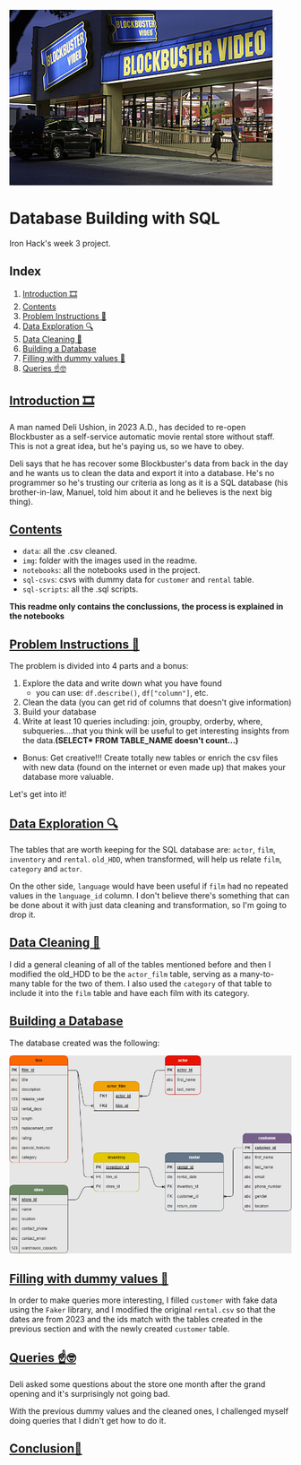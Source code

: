 ![cover](https://github.com/Kohkitos/sql-data-base-building/blob/main/img/cover.jpg)

# Database Building with SQL

Iron Hack's week 3 project.

## Index
1. [Introduction 🎞](#introduction-)
1. [Contents](#contents)
1. [Problem Instructions 📝](#problem-instructions-)
1. [Data Exploration 🔍](#data-exploration-)
1. [Data Cleaning 🧹](#data-cleaning-)
1. [Building a Database](#building)
1. [Filling with dummy values 🤖](#filling-with-dummy-values-)
1. [Queries ☝🤓](#queries-)


## [Introduction 🎞](#introduction-)

A man named Deli Ushion, in 2023 A.D., has decided to re-open Blockbuster as a self-service automatic movie rental store without staff. This is not a great idea, but he's paying us, so we have to obey.

Deli says that he has recover some Blockbuster's data from back in the day and he wants us to clean the data and export it into a database. He's no programmer so he's trusting our criteria as long as it is a SQL database (his brother-in-law, Manuel, told him about it and he believes is the next big thing).


## [Contents](#contents)

+ `data`: all the .csv cleaned.
+ `img`: folder with the images used in the readme.
+ `notebooks`: all the notebooks used in the project.
+ `sql-csvs`: csvs with dummy data for `customer` and `rental` table.
+ `sql-scripts`: all the .sql scripts.

**This readme only contains the conclussions, the process is explained in the notebooks**

## [Problem Instructions 📝](#problem-instructions-)

The problem is divided into 4 parts and a bonus:

1. Explore the data and write down what you have found
   - you can use: `df.describe()`, `df["column"]`, etc.
1. Clean the data (you can get rid of columns that doesn't give information)
1. Build your database
1. Write at least 10 queries including: join, groupby, orderby, where, subqueries….that you think will be useful to get interesting insights from the data.**(SELECT* FROM TABLE_NAME doesn't count...)**
+ Bonus: Get creative!!! Create totally new tables or enrich the csv files with new data (found on the internet or even made up) that makes your database more valuable.

Let's get into it!

## [Data Exploration 🔍](#data-exploration-)

The tables that are worth keeping for the SQL database are: `actor`, `film`, `inventory` and `rental`. `old_HDD`, when transformed, will help us relate `film`, `category` and `actor`.

On the other side, `language` would have been useful if `film` had no repeated values in the `language_id` column. I don't believe there's something that can be done about it with just data cleaning and transformation, so I'm going to drop it.

## [Data Cleaning 🧹](#data-cleaning-)

I did a general cleaning of all of the tables mentioned before and then I modified the old_HDD to be the `actor_film` table, serving as a many-to-many table for the two of them. I also used the `category` of that table to include it into the `film` table and have each film with its category.

<a name="building"/>

## [Building a Database ](#building)

The database created was the following:

![database](https://github.com/Kohkitos/sql-data-base-building/blob/main/img/better_database.png)

## [Filling with dummy values 🤖](#filling-with-dummy-values-)

In order to make queries more interesting, I filled `customer` with fake data using the `Faker` library, and I modified the original `rental.csv` so that the dates are from 2023 and the ids match with the tables created in the previous section and with the newly created `customer` table.

## [Queries ☝🤓](#queries-)

Deli asked some questions about the store one month after the grand opening and it's surprisingly not going bad.

With the previous dummy values and the cleaned ones, I challenged myself doing queries that I didn't get how to do it.

## [Conclusion🤠](#conclusion-)
